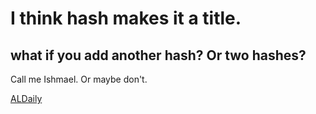# I think hash makes it a title.
## what if you add another hash? Or two hashes?
Call me Ishmael.
Or maybe don't.

[ALDaily](http://www.aldaily.com)
